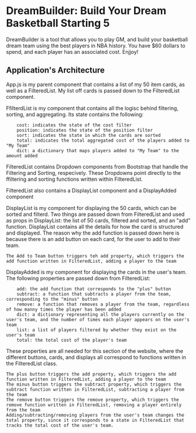 # DreamBuilder: Build Your Dream Basketball Starting 5

DreamBuilder is a tool that allows you to play GM, and build your basketball dream team using the best players in NBA history. You have $60 dollars to spend, and each player has an associated cost. Enjjoy!

## Application's Architecture

App.js is my parent component that contains a list of my 50 item cards, as well as a FilteredList. My list off cards is passed down to the FilteredList component.

FfilterdList is my component that contains all the logisc behind filtering, sorting, and aggregating. Its state contains the following:

        cost: indicates the state of the cost filter
        position: indicates the state of the position filter
        sort: indicates the state in which the cards are sorted
        total: indicates the total aggregated cost of the players added to "My Team"
        dict: a dictionary that maps players added to "My Team" to the amount added

FilteredList contains Dropdown components from Bootstrap that handle the Filtering and Sorting, respecively. These Dropdowns point directly to the ffiltering and sorting functions written within FilteredList.

FilteredList also contains a DisplayList component and a DisplayAdded component

DisplayList is my component for displaying the 50 cards, which can be sorted and filterd. Two things are passed down from FilteredList and used as props in DisplayList: the list of 50 cards, filtered and sorted, and an
"add" function. DisplayList contains all the details for how the card is structured and displayed. The reason why the add function is passed down here is because there is an add button on each card, for the user to add to their team.

    The Add to Team button triggers teh add property, which triggers the add function written in FilteredList, adding a player to the team

DisplayAdded is my component for displaying the cards in the user's team. The following properties are passed down from FilteredList:

        add: the add function that corresponds to the "plus" button
        subtract: a function that subtracts a player from the team, corresponding to the "minus" button
        remove: a function that removes a player from the team, regardless of how manny times the player has been added
        dict: a dictionary representing all the players currently on the user's team, and the number of times each player appears on the user's team
        list: a list of players filtered by whether they exist on the user's team
        total: the total cost of the player's team

These properties are all needed for this section of the website, where the different buttons, cards, and displays all correspond to functions written in the FilteredList class.

    The plus button triggers the add property, which triggers the add function written in FilteredList, adding a player to the team
    The minus button triggers the subtract property, which triggers the subtract function written in FilteredList, subtracting a player from the team
    The remove button triggers the remove property, which triggers the remove function written in FilteredList, removing a player entirely from the team
    Adding/subtracting/removing players from the user's team changes the total property, since it corresponds to a state in FilteredList that tracks the total cost of the user's team.
